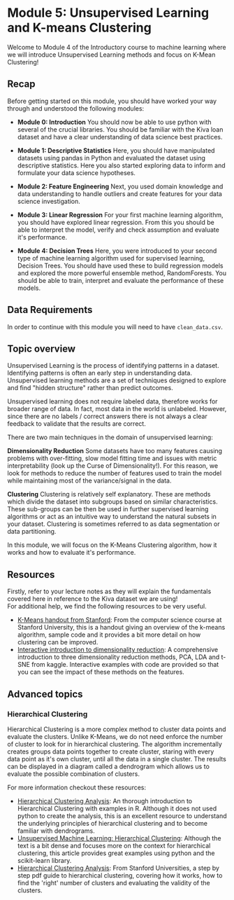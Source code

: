 Module 5: Unsupervised Learning and K-means Clustering
======

Welcome to Module 4 of the Introductory course to machine learning where we will introduce Unsupervised Learning methods and focus on K-Mean Clustering!

Recap
-----
Before getting started on this module, you should have worked your way through and understood the following modules:

- **Module 0: Introduction**
You should now be able to use python with several of the crucial libraries. You should be familiar with the Kiva loan dataset and have a clear understanding of data science best practices.

- **Module 1: Descriptive Statistics**
Here, you should have manipulated datasets using pandas in Python and evaluated the dataset using descriptive statistics. Here you also started exploring data to inform and formulate your data science hypotheses.

- **Module 2: Feature Engineering**
Next, you used domain knowledge and data understanding to handle outliers and create features for your data science investigation.

- **Module 3: Linear Regression**
For your first machine learning algorithm, you should have explored linear regression. From this you should be able to interpret the model, verify and check assumption and evaluate it's performance.

- **Module 4: Decision Trees**
Here, you were introduced to your second type of machine learning algorithm used for supervised learning, Decision Trees. You should have used these to build regression models and explored the more powerful ensemble method, RandomForests. You should be able to train, interpret and evaluate the performance of these models.


Data Requirements
----
In order to continue with this module you will need to have `clean_data.csv`.

Topic overview
----
Unsupervised Learning is the process of identifying patterns in a dataset. Identifying patterns is often an early step in understanding data. Unsupervised learning methods are a set of techniques designed to explore and find "hidden structure" rather than predict outcomes.

Unsupervised learning does not require labeled data, therefore works for broader range of data. In fact, most data in the world is unlabeled. However, since there are no labels / correct answers there is not always a clear feedback to validate that the results are correct.

There are two main techniques in the domain of unsupervised learning:

**Dimensionality Reduction**
Some datasets have too many features causing problems with over-fitting, slow model fitting time and issues with metric interpretability (look up the Curse of Dimensionality!). For this reason, we look for methods to reduce the number of features used to train the model while maintaining most of the variance/signal in the data.

**Clustering**
Clustering is relatively self explanatory. These are methods which divide the dataset into subgroups based on similar characteristics. These sub-groups can be then be used in further supervised learning algorithms or act as an intuitive way to understand the natural subsets in your dataset. Clustering is sometimes referred to as data segmentation or data partitioning.

In this module, we will focus on the K-Means Clustering algorithm, how it works and how to evaluate it's performance.

Resources
----

Firstly, refer to your lecture notes as they will explain the fundamentals covered here in reference to the Kiva dataset we are using!  
For additional help, we find the following resources to be very useful.

- [K-Means handout from Stanford](http://stanford.edu/~cpiech/cs221/handouts/kmeans.html/):
From the computer science course at Stanford University, this is a handout giving an overview of the k-means algorithm, sample code and it provides a bit more detail on how clustering can be improved.
- [Interactive introduction to dimensionality reduction](https://www.kaggle.com/arthurtok/interactive-intro-to-dimensionality-reduction): A comprehensive introduction to three dimensionality reduction methods, PCA, LDA and t-SNE from kaggle. Interactive examples with code are provided so that you can see the impact of these methods on the features.


Advanced topics
----

### Hierarchical Clustering
Hierarchical Clustering is a more complex method to cluster data points and evaluate the clusters. Unlike K-Means, we do not need enforce the number of cluster to look for in hierarchical clustering. The algorithm incrementally creates groups data points together to create cluster, staring with every data point as it's own cluster, until all the data in a single cluster. The results can be displayed in a diagram called a dendrogram which allows us to evaluate the possible combination of clusters.

For more information checkout these resources:

- [Hierarchical Clustering Analysis](https://afit-r.github.io/hc_clustering): An thorough introduction to Hierarchical Clustering with examples in R. Although it does not used python to create the analysis, this is an excellent resource to understand the underlying principles of hierarchical clustering and to become familiar with dendrograms.
- [Unsupervised Machine Learning: Hierarchical Clustering](https://pythonprogramming.net/hierarchical-clustering-machine-learning-python-scikit-learn/): Although the text is a bit dense and focuses more on the context for hierarchical clustering, this article provides great examples using python and the scikit-learn library.
- [Hierarchical Clustering Analysis](http://84.89.132.1/~michael/stanford/maeb7.pdf): From Stanford Universities, a step by step pdf guide to hierarchical clustering, covering how it works, how to find the 'right' number of clusters and evaluating the validity of the clusters.
